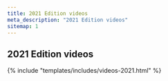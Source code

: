 ```yaml
---
title: 2021 Edition videos
meta_description: "2021 Edition videos"
sitemap: 1
---
```


<section>
	<div class="container">
		<div class="row">
			<div class="col-12">
				<div class="section-title-header text-center">
					<h1 class="section-title wow fadeInUp" data-wow-delay="0.2s">2021 Edition videos</h1>
				</div>
			</div>
		</div>
		<div class="row justify-content-center">
			<div class="col-lg-8 col-md-12 col-xs-12 text-center">
				{% include "templates/includes/videos-2021.html" %}
			</div>
		</div>
	</div>
</section>
